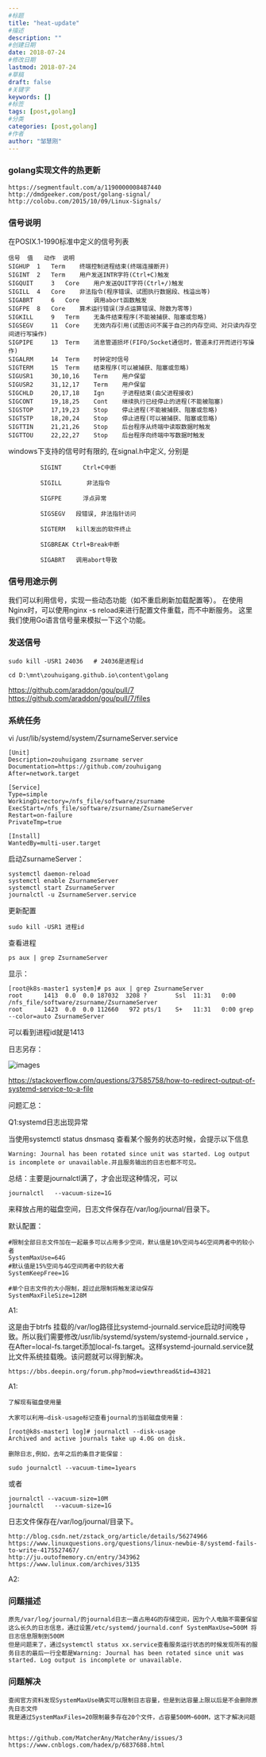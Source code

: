 ```yaml
---
#标题
title: "heat-update"
#描述
description: ""
#创建日期
date: 2018-07-24
#修改日期
lastmod: 2018-07-24
#草稿
draft: false
#关键字
keywords: []
#标签
tags: [post,golang]
#分类
categories: [post,golang]
#作者
author: "邹慧刚"
---
```

### golang实现文件的热更新


	https://segmentfault.com/a/1190000008487440
	http://dmdgeeker.com/post/golang-signal/
	http://colobu.com/2015/10/09/Linux-Signals/


### 信号说明

在POSIX.1-1990标准中定义的信号列表

	信号	值	动作	说明
	SIGHUP 	1 	Term 	终端控制进程结束(终端连接断开)
	SIGINT 	2 	Term 	用户发送INTR字符(Ctrl+C)触发
	SIGQUIT 	3 	Core 	用户发送QUIT字符(Ctrl+/)触发
	SIGILL 	4 	Core 	非法指令(程序错误、试图执行数据段、栈溢出等)
	SIGABRT 	6 	Core 	调用abort函数触发
	SIGFPE 	8 	Core 	算术运行错误(浮点运算错误、除数为零等)
	SIGKILL 	9 	Term 	无条件结束程序(不能被捕获、阻塞或忽略)
	SIGSEGV 	11 	Core 	无效内存引用(试图访问不属于自己的内存空间、对只读内存空间进行写操作)
	SIGPIPE 	13 	Term 	消息管道损坏(FIFO/Socket通信时，管道未打开而进行写操作)
	SIGALRM 	14 	Term 	时钟定时信号
	SIGTERM 	15 	Term 	结束程序(可以被捕获、阻塞或忽略)
	SIGUSR1 	30,10,16 	Term 	用户保留
	SIGUSR2 	31,12,17 	Term 	用户保留
	SIGCHLD 	20,17,18 	Ign 	子进程结束(由父进程接收)
	SIGCONT 	19,18,25 	Cont 	继续执行已经停止的进程(不能被阻塞)
	SIGSTOP 	17,19,23 	Stop 	停止进程(不能被捕获、阻塞或忽略)
	SIGTSTP 	18,20,24 	Stop 	停止进程(可以被捕获、阻塞或忽略)
	SIGTTIN 	21,21,26 	Stop 	后台程序从终端中读取数据时触发
	SIGTTOU 	22,22,27 	Stop 	后台程序向终端中写数据时触发



windows下支持的信号时有限的, 在signal.h中定义, 分别是

             SIGINT      Ctrl+C中断

             SIGILL       非法指令

             SIGFPE      浮点异常

             SIGSEGV   段错误, 非法指针访问

             SIGTERM   kill发出的软件终止

             SIGBREAK Ctrl+Break中断

             SIGABRT   调用abort导致


### 信号用途示例

我们可以利用信号，实现一些动态功能（如不重启刷新加载配置等）。 在使用Nginx时，可以使用nginx -s reload来进行配置文件重载，而不中断服务。 这里我们使用Go语言信号量来模拟一下这个功能。




### 发送信号 

	sudo kill -USR1 24036   # 24036是进程id

	cd D:\mnt\zouhuigang.github.io\content\golang
  

https://github.com/araddon/gou/pull/7
https://github.com/araddon/gou/pull/7/files



### 系统任务

vi /usr/lib/systemd/system/ZsurnameServer.service

	[Unit]
	Description=zouhuigang zsurname server
	Documentation=https://github.com/zouhuigang
	After=network.target
	
	[Service]
	Type=simple
	WorkingDirectory=/nfs_file/software/zsurname
	ExecStart=/nfs_file/software/zsurname/ZsurnameServer
	Restart=on-failure
	PrivateTmp=true
	
	[Install]
	WantedBy=multi-user.target



启动ZsurnameServer：

	systemctl daemon-reload
	systemctl enable ZsurnameServer
	systemctl start ZsurnameServer
	journalctl -u ZsurnameServer.service

更新配置

	sudo kill -USR1 进程id

查看进程

	ps aux | grep ZsurnameServer

显示：

	[root@k8s-master1 system]# ps aux | grep ZsurnameServer
	root      1413  0.0  0.0 187032  3208 ?        Ssl  11:31   0:00 /nfs_file/software/zsurname/ZsurnameServer
	root      1423  0.0  0.0 112660   972 pts/1    S+   11:31   0:00 grep --color=auto ZsurnameServer

可以看到进程id就是1413




日志另存：

![images](../images/20180226113858.jpg)

https://stackoverflow.com/questions/37585758/how-to-redirect-output-of-systemd-service-to-a-file


问题汇总：

Q1:systemd日志出现异常

当使用systemctl status dnsmasq 查看某个服务的状态时候，会提示以下信息

	Warning: Journal has been rotated since unit was started. Log output is incomplete or unavailable.并且服务输出的日志也都不可见。

总结：主要是journalctl满了，才会出现这种情况，可以

	journalctl   --vacuum-size=1G 

来释放占用的磁盘空间，日志文件保存在/var/log/journal/目录下。


默认配置：

	#限制全部日志文件加在一起最多可以占用多少空间，默认值是10%空间与4G空间两者中的较小者
	SystemMaxUse=64G 
	#默认值是15%空间与4G空间两者中的较大者
	SystemKeepFree=1G 
	
	#单个日志文件的大小限制，超过此限制将触发滚动保存
	SystemMaxFileSize=128M 


A1:

这是由于btrfs 挂载的/var/log路径比systemd-journald.service启动时间晚导致。所以我们需要修改/usr/lib/systemd/system/systemd-journald.service ，在After=local-fs.target添加local-fs.target。这样systemd-journald.service就比文件系统挂载晚。该问题就可以得到解决。

	https://bbs.deepin.org/forum.php?mod=viewthread&tid=43821


A1:

	了解现有磁盘使用量

	大家可以利用–disk-usage标记查看journal的当前磁盘使用量：

	[root@k8s-master1 log]# journalctl --disk-usage
	Archived and active journals take up 4.0G on disk.

	删除日志,例如，去年之后的条目才能保留：

	sudo journalctl --vacuum-time=1years
	
或者

	journalctl --vacuum-size=10M
	journalctl   --vacuum-size=1G

日志文件保存在/var/log/journal/目录下。


	http://blog.csdn.net/zstack_org/article/details/56274966
	https://www.linuxquestions.org/questions/linux-newbie-8/systemd-fails-to-write-4175527467/
	http://ju.outofmemory.cn/entry/343962
	https://www.lulinux.com/archives/3135


A2:


### 问题描述

	原先/var/log/journal/的journald日志一直占用4G的存储空间，因为个人电脑不需要保留这么长久的日志信息，通过设置/etc/systemd/journald.conf SystemMaxUse=500M 将日志信息限制到500M
	但是问题来了，通过systemctl status xx.service查看服务运行状态的时候发现所有的服务日志的最后一行全都是Warning: Journal has been rotated since unit was started. Log output is incomplete or unavailable.

### 问题解决

	查阅官方资料发现SystemMaxUse确实可以限制日志容量，但是到达容量上限以后是不会删除原先日志文件
	我是通过SystemMaxFiles=20限制最多存在20个文件，占容量500M~600M，这下才解决问题


	https://github.com/MatcherAny/MatcherAny/issues/3
	https://www.cnblogs.com/hadex/p/6837688.html




